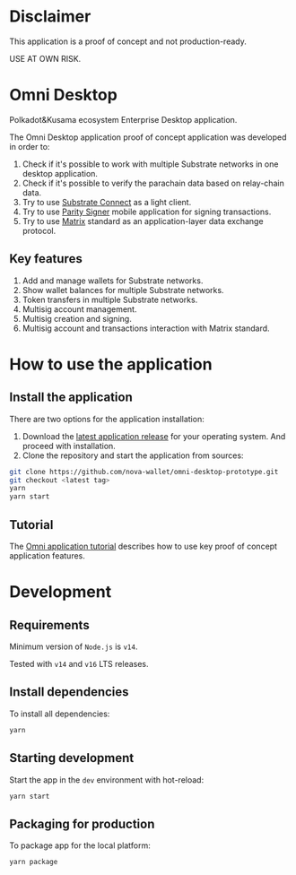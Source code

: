 # Disclaimer

This application is a proof of concept and not production-ready.

USE AT OWN RISK.

# Omni Desktop

Polkadot&Kusama ecosystem Enterprise Desktop application.

The Omni Desktop application proof of concept application was developed in order to:
1. Check if it's possible to work with multiple Substrate networks in one desktop application.
2. Check if it's possible to verify the parachain data based on relay-chain data.
3. Try to use [Substrate Connect](https://github.com/paritytech/substrate-connect) as a light client.
4. Try to use [Parity Signer](https://github.com/paritytech/parity-signer) mobile application for signing transactions.
5. Try to use [Matrix](https://matrix.org/) standard as an application-layer data exchange protocol.

## Key features

1. Add and manage wallets for Substrate networks.
2. Show wallet balances for multiple Substrate networks.
3. Token transfers in multiple Substrate networks.
4. Multisig account management.
5. Multisig creation and signing.
6. Multisig account and transactions interaction with Matrix standard.

# How to use the application
## Install the application
There are two options for the application installation:
1. Download the [latest application release](https://github.com/nova-wallet/omni-desktop-prototype/releases/tag/v1.0.0) for your operating system. And proceed with installation.
2. Clone the repository and start the application from sources:
```bash
git clone https://github.com/nova-wallet/omni-desktop-prototype.git
git checkout <latest tag>
yarn
yarn start
```

## Tutorial
The [Omni application tutorial](tutorial.md) describes how to use key proof of
concept application features.

# Development

## Requirements

Minimum version of `Node.js` is `v14`.

Tested with `v14` and `v16` LTS releases.

## Install dependencies

To install all dependencies:

```bash
yarn
```

## Starting development

Start the app in the `dev` environment with hot-reload:

```bash
yarn start
```

## Packaging for production

To package app for the local platform:

```bash
yarn package
```
